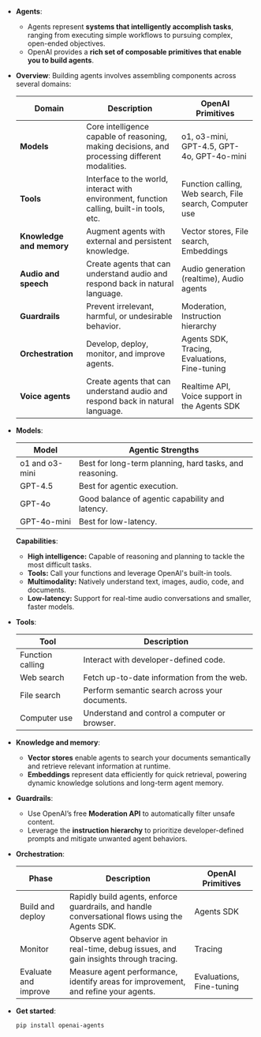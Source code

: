 - **Agents**:  
  <!-- - Learn how to build agents with the OpenAI API.   -->
  - Agents represent **systems that intelligently accomplish tasks**, ranging from executing simple workflows to pursuing complex, open-ended objectives.  
  - OpenAI provides a **rich set of composable primitives that enable you to build agents**.

- **Overview**: Building agents involves assembling components across several domains:

  | Domain               | Description                                                                 | OpenAI Primitives                                           |
  |----------------------|-----------------------------------------------------------------------------|-------------------------------------------------------------|
  | **Models**           | Core intelligence capable of reasoning, making decisions, and processing different modalities. | o1, o3-mini, GPT-4.5, GPT-4o, GPT-4o-mini                   |
  | **Tools**            | Interface to the world, interact with environment, function calling, built-in tools, etc.    | Function calling, Web search, File search, Computer use     |
  | **Knowledge and memory** | Augment agents with external and persistent knowledge.                   | Vector stores, File search, Embeddings                      |
  | **Audio and speech** | Create agents that can understand audio and respond back in natural language. | Audio generation (realtime), Audio agents                   |
  | **Guardrails**       | Prevent irrelevant, harmful, or undesirable behavior.                        | Moderation, Instruction hierarchy                           |
  | **Orchestration**    | Develop, deploy, monitor, and improve agents.                                | Agents SDK, Tracing, Evaluations, Fine-tuning               |
  | **Voice agents**     | Create agents that can understand audio and respond back in natural language. | Realtime API, Voice support in the Agents SDK               |

- **Models**:

  | Model         | Agentic Strengths                                             |
  |---------------|---------------------------------------------------------------|
  | o1 and o3-mini| Best for long-term planning, hard tasks, and reasoning.       |
  | GPT-4.5       | Best for agentic execution.                                   |
  | GPT-4o        | Good balance of agentic capability and latency.               |
  | GPT-4o-mini   | Best for low-latency.                                         |

  **Capabilities**:  
  - **High intelligence:** Capable of reasoning and planning to tackle the most difficult tasks.  
  - **Tools:** Call your functions and leverage OpenAI's built-in tools.  
  - **Multimodality:** Natively understand text, images, audio, code, and documents.  
  - **Low-latency:** Support for real-time audio conversations and smaller, faster models.

- **Tools**:

  | Tool             | Description                                         |
  |------------------|-----------------------------------------------------|
  | Function calling | Interact with developer-defined code.               |
  | Web search       | Fetch up-to-date information from the web.          |
  | File search      | Perform semantic search across your documents.      |
  | Computer use     | Understand and control a computer or browser.       |

- **Knowledge and memory**:  
  - **Vector stores** enable agents to search your documents semantically and retrieve relevant information at runtime.  
  - **Embeddings** represent data efficiently for quick retrieval, powering dynamic knowledge solutions and long-term agent memory.

- **Guardrails**:  
  - Use OpenAI’s free **Moderation API** to automatically filter unsafe content.  
  - Leverage the **instruction hierarchy** to prioritize developer-defined prompts and mitigate unwanted agent behaviors.

- **Orchestration**:

  | Phase                | Description                                                                                     | OpenAI Primitives                |
  |----------------------|-------------------------------------------------------------------------------------------------|----------------------------------|
  | Build and deploy     | Rapidly build agents, enforce guardrails, and handle conversational flows using the Agents SDK. | Agents SDK                       |
  | Monitor              | Observe agent behavior in real-time, debug issues, and gain insights through tracing.           | Tracing                          |
  | Evaluate and improve | Measure agent performance, identify areas for improvement, and refine your agents.             | Evaluations, Fine-tuning         |

- **Get started**:

  ```bash
  pip install openai-agents
  ```